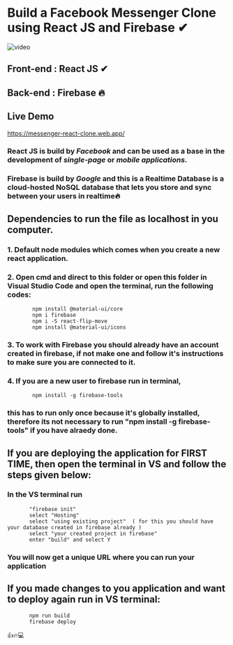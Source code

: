 # **Build a Facebook Messenger Clone using React JS and Firebase** ✔

![video](https://www.awesomescreenshot.com/video/475381?key=3e90224abadd0fc9ec2d1bcb9139b9d0)


## **Front-end : React JS** ✔
## **Back-end  : Firebase** 🔥

## Live Demo 

https://messenger-react-clone.web.app/
 
 
### **React JS** is build by *Facebook* and can be used as a base in the development of *single-page* or *mobile applications.*

### **Firebase** is build by *Google* and this is a Realtime Database is a cloud-hosted NoSQL database that lets you store and sync between your users in realtime🔥


## **Dependencies to run the file as localhost in you computer.**
### 1. Default node modules which comes when you create a new react application.
### 2. Open cmd and direct to this folder or open this folder in Visual Studio Code and open the terminal, run the following codes:
            npm install @material-ui/core
            npm i firebase
            npm i -S react-flip-move
            npm install @material-ui/icons

### 3. To work with Firebase you should already have an account created in firebase, if not make one and follow it's instructions to make sure you are connected to it.

### 4. If you are a new user to firebase run in terminal, 
            npm install -g firebase-tools 
### this has to run only once because it's globally installed, therefore its not necessary to run "npm install -g firebase-tools" if you have alraedy done.


## If you are deploying the application for FIRST TIME, then open the terminal in VS and follow the steps given below:
### In the VS terminal run 
           "firebase init"
           select "Hosting"
           select "using existing project"  ( for this you should have your database created in firebase already )
           select "your created project in firebase"
           enter "build" and select Y
### You will now get a unique URL where you can run your application

## If you made changes to you application and want to deploy again run in VS terminal:
           npm run build
           firebase deploy
  
  👍🔥💻
       
